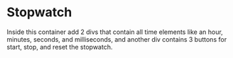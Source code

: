 # Stopwatch
Inside this container add 2 divs that contain all time elements like an hour, minutes, seconds, and milliseconds, and another div contains 3 buttons for start, stop, and reset the stopwatch.
